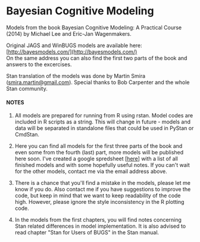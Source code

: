 # Bayesian Cognitive Modeling

Models from the book Bayesian Cognitive Modeling: A Practical Course (2014) by Michael Lee and Eric-Jan Wagenmakers.

Original JAGS and WinBUGS models are available here: [http://bayesmodels.com/](http://bayesmodels.com/)  
On the same address you can also find the first two parts of the book and answers to the excercises. 

Stan translation of the models was done by Martin Smira (smira.martin@gmail.com). Special thanks to Bob Carpenter and the whole Stan community.

#### NOTES 

1. All models are prepared for running from R using rstan. Model codes are included in R scripts as a string. This will change in future - models and data will be separated in standalone files that could be used in PyStan or CmdStan.

2. Here you can find all models for the first three parts of the book and even some from the fourth (last) part, more models will be published here soon. I've created a google spredsheet [[here](https://docs.google.com/spreadsheets/d/1DQ_4733UxOqiP_o-HJCaQYMCV94rAvN4GQGHLCDylvM/edit?usp=sharing)] with a list of all finished models and with some hopefully useful notes. If you can't wait for the other models, contact me via the email address above.

3. There is a chance that you'll find a mistake in the models, please let me know if you do. Also contact me if you have suggestions to improve the code, but keep in mind that we want to keep readability of the code high. However, please ignore the style inconsistency in the R plotting code. 

4. In the models from the first chapters, you will find notes concerning Stan related differences in model implementation. It is also advised to read chapter "Stan for Users of BUGS" in the Stan manual.
